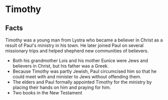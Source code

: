# Timothy

## Facts

Timothy was a young man from Lystra who became a believer in Christ as a result of Paul's ministry in his town. He later joined Paul on several missionary trips and helped shepherd new communities of believers.

* Both his grandmother Lois and his mother Eunice were Jews and believers in Christ, but his father was a Greek.
* Because Timothy was partly Jewish, Paul circumcised him so that he could meet with and minister to Jews without offending them.
* The elders and Paul formally appointed Timothy for the ministry by placing their hands on him and praying for him.
* Two books in the New Testament